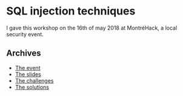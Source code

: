 # SQL injection techniques

I gave this workshop on the 16th of may 2018 at MontréHack, a local security event.

## Archives

- [The event](https://montrehack.ca/2018/05/16/sql-injection-level-up.html)
- [The slides](/sqli_techniques/SQLi_techniques.pdf)
- [The challenges](/sqli_techniques/code/challenges/)
- [The solutions](/sqli_techniques/code/solutions/)

